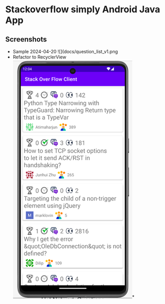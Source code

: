 # Stackoverflow simply Android Java App

## Screenshots
* Sample 2024-04-20
![](docs/question_list_v1.png
* Refactor to RecyclerView
![img.png](docs/question_list_v2.png)* 
